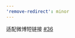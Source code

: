 ```yaml
---
'remove-redirect': minor
---
```


适配微博短链接 [#36](https://github.com/maomao1996/tampermonkey-scripts/issues/36)
